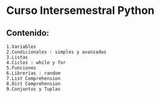# Curso Intersemestral Python

## Contenido:
    1.Variables
    2.Condicionales : simples y avanzadas
    3.Listas
    4.Ciclos : while y for
    5.Funciones
    6.Librerías : random
    7.List Comprehension
    8.Dict Comprehension
    9.Conjuntos y Tuplas
    

